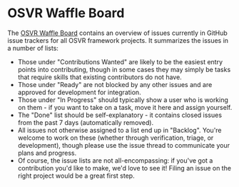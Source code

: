 # OSVR Waffle Board
The [OSVR Waffle Board](https://waffle.io/osvr/osvr-core) contains an overview of issues currently in GitHub issue trackers for all OSVR framework projects. It summarizes the issues in a number of lists:

  - Those under "Contributions Wanted" are likely to be the easiest entry points into contributing, though in some cases they may simply be tasks that require skills that existing contributors do not have.
  - Those under "Ready" are not blocked by any other issues and are approved for development for integration.
  - Those under "In Progress" should typically show a user who is working on them - if you want to take on a task, move it here and assign yourself.
  - The "Done" list should be self-explanatory - it contains closed issues from the past 7 days (automatically removed).
  - All issues not otherwise assigned to a list end up in "Backlog". You're welcome to work on these (whether through verification, triage, or development), though please use the issue thread to communicate your plans and progress.
  - Of course, the issue lists are not all-encompassing: if you've got a contribution you'd like to make, we'd love to see it! Filing an issue on the right project would be a great first step.